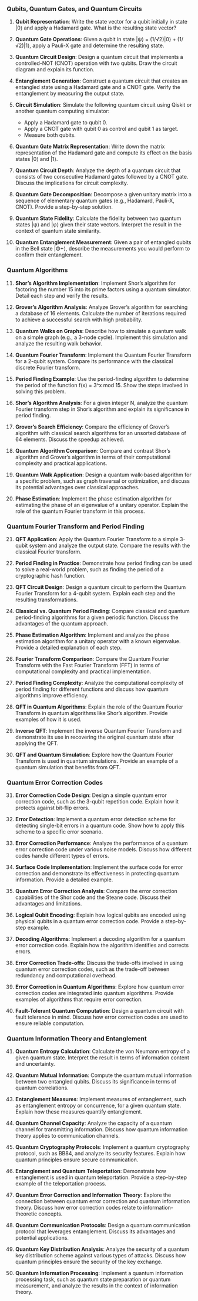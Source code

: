 ### Qubits, Quantum Gates, and Quantum Circuits

1. **Qubit Representation**: Write the state vector for a qubit initially in state |0⟩ and apply a Hadamard gate. What is the resulting state vector?

2. **Quantum Gate Operations**: Given a qubit in state |ψ⟩ = (1/√2)|0⟩ + (1/√2)|1⟩, apply a Pauli-X gate and determine the resulting state.

3. **Quantum Circuit Design**: Design a quantum circuit that implements a controlled-NOT (CNOT) operation with two qubits. Draw the circuit diagram and explain its function.

4. **Entanglement Generation**: Construct a quantum circuit that creates an entangled state using a Hadamard gate and a CNOT gate. Verify the entanglement by measuring the output state.

5. **Circuit Simulation**: Simulate the following quantum circuit using Qiskit or another quantum computing simulator: 
   - Apply a Hadamard gate to qubit 0.
   - Apply a CNOT gate with qubit 0 as control and qubit 1 as target.
   - Measure both qubits.

6. **Quantum Gate Matrix Representation**: Write down the matrix representation of the Hadamard gate and compute its effect on the basis states |0⟩ and |1⟩.

7. **Quantum Circuit Depth**: Analyze the depth of a quantum circuit that consists of two consecutive Hadamard gates followed by a CNOT gate. Discuss the implications for circuit complexity.

8. **Quantum Gate Decomposition**: Decompose a given unitary matrix into a sequence of elementary quantum gates (e.g., Hadamard, Pauli-X, CNOT). Provide a step-by-step solution.

9. **Quantum State Fidelity**: Calculate the fidelity between two quantum states |ψ⟩ and |φ⟩ given their state vectors. Interpret the result in the context of quantum state similarity.

10. **Quantum Entanglement Measurement**: Given a pair of entangled qubits in the Bell state |Φ+⟩, describe the measurements you would perform to confirm their entanglement.

### Quantum Algorithms

11. **Shor’s Algorithm Implementation**: Implement Shor’s algorithm for factoring the number 15 into its prime factors using a quantum simulator. Detail each step and verify the results.

12. **Grover’s Algorithm Analysis**: Analyze Grover’s algorithm for searching a database of 16 elements. Calculate the number of iterations required to achieve a successful search with high probability.

13. **Quantum Walks on Graphs**: Describe how to simulate a quantum walk on a simple graph (e.g., a 3-node cycle). Implement this simulation and analyze the resulting walk behavior.

14. **Quantum Fourier Transform**: Implement the Quantum Fourier Transform for a 2-qubit system. Compare its performance with the classical discrete Fourier transform.

15. **Period Finding Example**: Use the period-finding algorithm to determine the period of the function f(x) = 3^x mod 15. Show the steps involved in solving this problem.

16. **Shor’s Algorithm Analysis**: For a given integer N, analyze the quantum Fourier transform step in Shor’s algorithm and explain its significance in period finding.

17. **Grover’s Search Efficiency**: Compare the efficiency of Grover’s algorithm with classical search algorithms for an unsorted database of 64 elements. Discuss the speedup achieved.

18. **Quantum Algorithm Comparison**: Compare and contrast Shor’s algorithm and Grover’s algorithm in terms of their computational complexity and practical applications.

19. **Quantum Walk Application**: Design a quantum walk-based algorithm for a specific problem, such as graph traversal or optimization, and discuss its potential advantages over classical approaches.

20. **Phase Estimation**: Implement the phase estimation algorithm for estimating the phase of an eigenvalue of a unitary operator. Explain the role of the quantum Fourier transform in this process.

### Quantum Fourier Transform and Period Finding

21. **QFT Application**: Apply the Quantum Fourier Transform to a simple 3-qubit system and analyze the output state. Compare the results with the classical Fourier transform.

22. **Period Finding in Practice**: Demonstrate how period finding can be used to solve a real-world problem, such as finding the period of a cryptographic hash function.

23. **QFT Circuit Design**: Design a quantum circuit to perform the Quantum Fourier Transform for a 4-qubit system. Explain each step and the resulting transformations.

24. **Classical vs. Quantum Period Finding**: Compare classical and quantum period-finding algorithms for a given periodic function. Discuss the advantages of the quantum approach.

25. **Phase Estimation Algorithm**: Implement and analyze the phase estimation algorithm for a unitary operator with a known eigenvalue. Provide a detailed explanation of each step.

26. **Fourier Transform Comparison**: Compare the Quantum Fourier Transform with the Fast Fourier Transform (FFT) in terms of computational complexity and practical implementation.

27. **Period Finding Complexity**: Analyze the computational complexity of period finding for different functions and discuss how quantum algorithms improve efficiency.

28. **QFT in Quantum Algorithms**: Explain the role of the Quantum Fourier Transform in quantum algorithms like Shor’s algorithm. Provide examples of how it is used.

29. **Inverse QFT**: Implement the inverse Quantum Fourier Transform and demonstrate its use in recovering the original quantum state after applying the QFT.

30. **QFT and Quantum Simulation**: Explore how the Quantum Fourier Transform is used in quantum simulations. Provide an example of a quantum simulation that benefits from QFT.

### Quantum Error Correction Codes

31. **Error Correction Code Design**: Design a simple quantum error correction code, such as the 3-qubit repetition code. Explain how it protects against bit-flip errors.

32. **Error Detection**: Implement a quantum error detection scheme for detecting single-bit errors in a quantum code. Show how to apply this scheme to a specific error scenario.

33. **Error Correction Performance**: Analyze the performance of a quantum error correction code under various noise models. Discuss how different codes handle different types of errors.

34. **Surface Code Implementation**: Implement the surface code for error correction and demonstrate its effectiveness in protecting quantum information. Provide a detailed example.

35. **Quantum Error Correction Analysis**: Compare the error correction capabilities of the Shor code and the Steane code. Discuss their advantages and limitations.

36. **Logical Qubit Encoding**: Explain how logical qubits are encoded using physical qubits in a quantum error correction code. Provide a step-by-step example.

37. **Decoding Algorithms**: Implement a decoding algorithm for a quantum error correction code. Explain how the algorithm identifies and corrects errors.

38. **Error Correction Trade-offs**: Discuss the trade-offs involved in using quantum error correction codes, such as the trade-off between redundancy and computational overhead.

39. **Error Correction in Quantum Algorithms**: Explore how quantum error correction codes are integrated into quantum algorithms. Provide examples of algorithms that require error correction.

40. **Fault-Tolerant Quantum Computation**: Design a quantum circuit with fault tolerance in mind. Discuss how error correction codes are used to ensure reliable computation.

### Quantum Information Theory and Entanglement

41. **Quantum Entropy Calculation**: Calculate the von Neumann entropy of a given quantum state. Interpret the result in terms of information content and uncertainty.

42. **Quantum Mutual Information**: Compute the quantum mutual information between two entangled qubits. Discuss its significance in terms of quantum correlations.

43. **Entanglement Measures**: Implement measures of entanglement, such as entanglement entropy or concurrence, for a given quantum state. Explain how these measures quantify entanglement.

44. **Quantum Channel Capacity**: Analyze the capacity of a quantum channel for transmitting information. Discuss how quantum information theory applies to communication channels.

45. **Quantum Cryptography Protocols**: Implement a quantum cryptography protocol, such as BB84, and analyze its security features. Explain how quantum principles ensure secure communication.

46. **Entanglement and Quantum Teleportation**: Demonstrate how entanglement is used in quantum teleportation. Provide a step-by-step example of the teleportation process.

47. **Quantum Error Correction and Information Theory**: Explore the connection between quantum error correction and quantum information theory. Discuss how error correction codes relate to information-theoretic concepts.

48. **Quantum Communication Protocols**: Design a quantum communication protocol that leverages entanglement. Discuss its advantages and potential applications.

49. **Quantum Key Distribution Analysis**: Analyze the security of a quantum key distribution scheme against various types of attacks. Discuss how quantum principles ensure the security of the key exchange.

50. **Quantum Information Processing**: Implement a quantum information processing task, such as quantum state preparation or quantum measurement, and analyze the results in the context of information theory.
